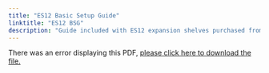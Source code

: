 ```yaml
---
title: "ES12 Basic Setup Guide"
linktitle: "ES12 BSG"
description: "Guide included with ES12 expansion shelves purchased from iXsystems."
---
```


<object data="https://www.truenas.com/docs/pdf/ES12-2020-06-25.pdf" type="application/pdf" width="95%" height="1000">
  There was an error displaying this PDF, <a href="/pdf/ES12-2020-06-25.pdf">please click
  here to download the file.</a>
</object>